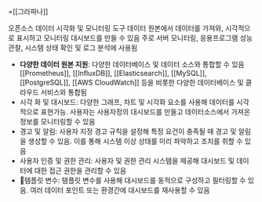 =[[그라파나]]

오픈소스 데이터 시각화 및 모니터링 도구
데이터 원본에서 데이터를 가져와, 시각적으로 표시하고 모니터링 대시보드를 만들 수 있음
주로 서버 모니터링, 응용프로그램 성능관찰, 시스템 상태 확인 및 로그 분석에 사용됨

- **다양한 데이터 원본 지원**: 다양한 데이터베이스 및 데이터 소스와 통합할 수 있음
  [[Prometheus]], [[InfluxDB]], [[Elasticsearch]], [[MySQL]], [[PostgreSQL]], [[AWS CloudWatch]] 등을 비롯한 다양한 데이터베이스 및 클라우드 서비스와 통합됨
- 시각 화 및 대시보드: 다양한 그래프, 차트 및 시각화 요소를 사용해 데이터를 시각적으로 표현가능. 사용자는 사용자정의 대시보드를 만들고 데이터소스에서 가져온 정보를 모니터링할 수 있음
- 경고 및 알림: 사용자 지정 경고 규칙을 설정해 특정 요건이 충족될 때 경고 및 알림을 생성할 수 있음. 이를 통해 시스템 이상 상태를 미리 파악하고 조치를 취할 수 있음
- 사용자 인증 및 권한 관리: 사용자 및 권한 관리 시스템을 제공해 대시보드 및 데이터에 대한 접근 권한을 관리할 수 있음
- 템플릿 변수: 탬플릿 변수를 사용해 대시보드를 동적으로 구성하고 필터링할 수 있음. 여러 데이터 포인트 또는 환경간에 대시보드를 재사용할 수 있음